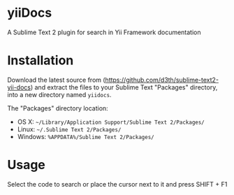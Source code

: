 # yiiDocs
A Sublime Text 2 plugin for search in Yii Framework documentation

# Installation

Download the latest source from (https://github.com/d3th/sublime-text2-yii-docs) and extract the files to your Sublime Text "Packages" directory, into a new directory named `yiidocs`.

The "Packages" directory location:

* OS X:
    `~/Library/Application Support/Sublime Text 2/Packages/`
* Linux:
    `~/.Sublime Text 2/Packages/`
* Windows:
    `%APPDATA%/Sublime Text 2/Packages/`

# Usage

Select the code to search or place the cursor next to it and press SHIFT + F1